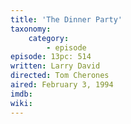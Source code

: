 ```yaml
---
title: 'The Dinner Party'
taxonomy:
    category:
        - episode
episode: 13pc: 514         
written: Larry David
directed: Tom Cherones
aired: February 3, 1994
imdb: 
wiki: 
---
```

